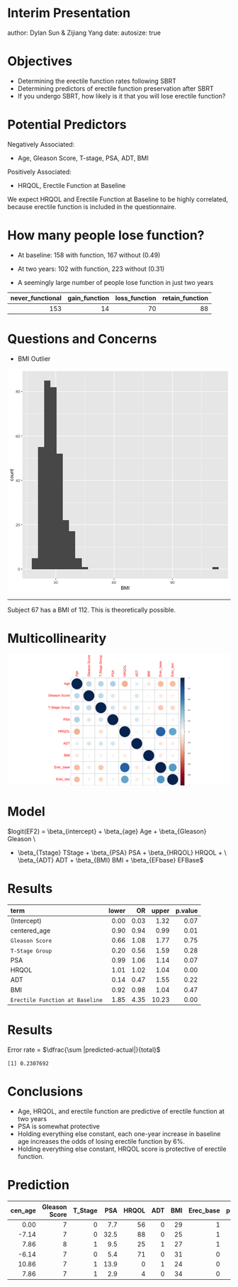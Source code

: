 Interim Presentation
========================================================
author: Dylan Sun & Zijiang Yang
date: 
autosize: true



Objectives
========================================================

- Determining the erectile function rates following SBRT
- Determining predictors of erectile function preservation after SBRT
- If you undergo SBRT, how likely is it that you will lose erectile function?

Potential Predictors
========================================================
Negatively Associated:
- Age, Gleason Score, T-stage, PSA, ADT, BMI

Positively Associated:
- HRQOL, Erectile Function at Baseline

We expect HRQOL and Erectile Function at Baseline to be highly correlated, because erectile function is included in the questionnaire. 


How many people lose function?
========================================================
- At baseline:
158 with function, 167 without (0.49)

- At two years:
102 with function, 223 without (0.31)

- A seemingly large number of people lose function in just two years


| never_functional| gain_function| loss_function| retain_function|
|----------------:|-------------:|-------------:|---------------:|
|              153|            14|            70|              88|



Questions and Concerns
========================================================
- BMI Outlier

![plot of chunk unnamed-chunk-3](presentation-figure/unnamed-chunk-3-1.png)

***
Subject 67 has a BMI of 112. 
This is theoretically possible.


Multicollinearity
========================================================
![plot of chunk unnamed-chunk-4](presentation-figure/unnamed-chunk-4-1.png)


Model
========================================================
$logit(EF2) = \beta_{intercept} + \beta_{age} Age + \beta_{Gleason} Gleason \\
+ \beta_{Tstage} TStage + \beta_{PSA} PSA + \beta_{HRQOL} HRQOL + \\ 
\beta_{ADT} ADT + \beta_{BMI} BMI + \beta_{EFbase} EFBase$

Results
========================================================

|term                            | lower|   OR| upper| p.value|
|:-------------------------------|-----:|----:|-----:|-------:|
|(Intercept)                     |  0.00| 0.03|  1.32|    0.07|
|centered_age                    |  0.90| 0.94|  0.99|    0.01|
|`Gleason Score`                 |  0.66| 1.08|  1.77|    0.75|
|`T-Stage Group`                 |  0.20| 0.56|  1.59|    0.28|
|PSA                             |  0.99| 1.06|  1.14|    0.07|
|HRQOL                           |  1.01| 1.02|  1.04|    0.00|
|ADT                             |  0.14| 0.47|  1.55|    0.22|
|BMI                             |  0.92| 0.98|  1.04|    0.47|
|`Erectile Function at Baseline` |  1.85| 4.35| 10.23|    0.00|

Results
========================================================
Error rate = $\dfrac{\sum |predicted-actual|}{total}$

```
[1] 0.2307692
```

Conclusions
========================================================
- Age, HRQOL, and erectile function are predictive of erectile function at two years
- PSA is somewhat protective
- Holding everything else constant, each one-year increase in baseline age increases the odds of losing erectile function by 6%. 
- Holding everything else constant, HRQOL score is protective of erectile function. 

Prediction
========================================================

| cen_age| Gleason Score| T_Stage|  PSA| HRQOL| ADT| BMI| Erec_base| prob_func| pred_func|
|-------:|-------------:|-------:|----:|-----:|---:|---:|---------:|---------:|---------:|
|    0.00|             7|       0|  7.7|    56|   0|  29|         1|      0.43|         0|
|   -7.14|             7|       0| 32.5|    88|   0|  25|         1|      0.92|         1|
|    7.86|             8|       1|  9.5|    25|   1|  27|         1|      0.07|         0|
|   -6.14|             7|       0|  5.4|    71|   0|  31|         0|      0.23|         0|
|   10.86|             7|       1| 13.9|     0|   1|  24|         0|      0.01|         0|
|    7.86|             7|       1|  2.9|     4|   0|  34|         0|      0.01|         0|




